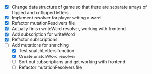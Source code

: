 - [x] Change data structure of game so that there are separate arrays of flipped and unflipped letters
- [x] Implement resolver for player writing a word
- [x] Refactor mutationResolvers file
- [x] Actually finish writeWord resolver, working with frontend
- [x] Add subscription for writeWord
- [x] Refactor subscriptions
- [ ] Add mutations for snatching
    - [x] Test snatchLetters function
    - [x] Create snatchWord resolver
    - [ ] Sort out subscriptions and get working with frontend
    - [ ] Refactor mutationResolvers file
